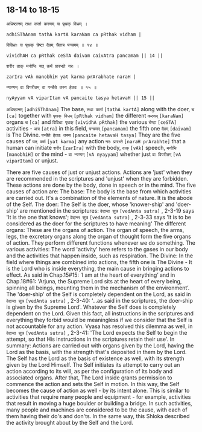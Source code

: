 ## 18-14 to 18-15


```shloka-sa
अधिष्ठानम् तथा कर्ता करणम् च पृथक् विधम् ।
```
```shloka-sa-hk
adhiSThAnam tathA kartA karaNam ca pRthak vidham |
```
```shloka-sa
विविधाः च पृथक् चेष्टा दैवम् चैवात्र पन्चमम् ॥ १४ ॥
```
```shloka-sa-hk
vividhAH ca pRthak ceSTA daivam caivAtra pancamam || 14 ||
```

```shloka-sa
शरीर वाक् मनोभिः यत् कर्म प्रारभते नरः ।
```
```shloka-sa-hk
zarIra vAk manobhiH yat karma prArabhate naraH |
```
```shloka-sa
न्याय्यम् वा विपरीतम् वा पन्चैते तस्य हेतवः ॥ १५ ॥
```
```shloka-sa-hk
nyAyyam vA viparItam vA pancaite tasya hetavaH || 15 ||
```

`अधिष्ठानम्` `[adhiSThAnam]` The base, `तथा कर्ता` `[tathA kartA]` along with the doer, `च` `[ca]` together with `पृथक् विधम्` `[pRthak vidham]` the different `करणम्` `[karaNam]` organs `च` `[ca]` and `विविधा पृथक्` `[vividhA pRthak]` the various `चेष्टा` `[ceSTA]` activities - `अत्र` `[atra]` in this field, `पन्चमम्` `[pancamam]` the fifth one `दैवम्` `[daivam]` is The Divine.
`पन्चैते हेतवः तस्य` `[pancaite hetavaH tasya]` They are the five causes of `यत् कर्म` `[yat karma]` any action `नरः प्रारभ्ते` `[naraH prArabhte]` that a human can initiate `शरीर` `[zarIra]` with the body, `वाक्` `[vAk]` speech, `मनोभिः` `[manobhiH]` or the mind - `वा न्यय्यम्` `[vA nyayyam]` whether just `वा विपरीतम्` `[vA viparItam]` or unjust.

There are five causes of just or unjust actions. Actions are 'just' when they are recommended in the scriptures and 'unjust' when they are forbidden. These actions are done by the body, done in speech or in the mind. The five causes of action are:
The base: The body is the base from which activities are carried out. It's a combination of the elements of nature. It is the abode of the Self.
The doer: The Self is the doer, whose 'knower-ship' and 'doer-ship' are mentioned in the scriptures: `वेदान्त सुत्र` `[vedAnta sutra]` , 2-3-19 says 'It is the one that knows'; `वेदान्त सुत्र` `[vedAnta sutra]` , 2-3-33 says 'It is to be considered as the doer for the scriptures to have meaning'
The different organs: These are the organs of action. The organ of speech, the arms, legs, the excretory organs along the organ of thought form the five organs of action. They perform different functions whenever we do something.
The various activities: The word 'activity' here refers to the gases in our body and the activities that happen inside, such as respiration.
The Divine: In the field where things are combined into actions, the fifth one is The Divine - It is the Lord who is inside everything, the main cause in bringing actions to effect. As said in Chap.15#15: ‘I am at the heart of everything’ and in Chap.18#61: 'Arjuna, the Supreme Lord sits at the heart of every being, spinning all beings, mounting them in the mechanism of the environment’. 
The 'doer-ship' of the Self is completely dependent on the Lord, as said in `वेदान्त सुत्र` `[vedAnta sutra]` , 2-3-40: ‘…as said in the scriptures, the doer-ship is given by the Supreme Lord'.
Whatever the Self does is completely dependent on the Lord. Given this fact, all instructions in the scriptures and everything they forbid would be meaningless if we consider that the Self is not accountable for any action. Vyasa has resolved this dilemma as well, in `वेदान्त सुत्र` `[vedAnta sutra]` , 2-3-41: 'The Lord expects the Self to begin the attempt, so that His instructions in the scriptures retain their use'.
In summary: Actions are carried out with organs given by the Lord, having the Lord as the basis, with the strength that's deposited in them by the Lord. The Self has the Lord as the basis of existence as well, with its strength given by the Lord Himself. 
The Self initiates its attempt to carry out an action according to its will, as per the configuration of its body and associated organs. After that, The Lord inside grants permission to commence the action and sets the Self in motion. In this way, the Self becomes the cause of action as well - by its intent alone.
This is similar to activities that require many people and equipment - for example, activities that result in moving a huge boulder or building a bridge. In such activities, many people and machines are considered to be the cause, with each of them having their do's and don'ts. In the same way, this Shloka described the activity brought about by the Self and the Lord.

